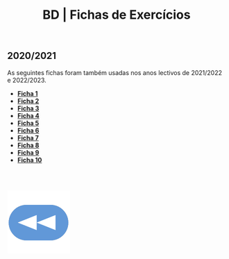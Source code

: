 <h1 style="text-align: center;">BD | Fichas de Exercícios</h1>

<br>

## 2020/2021
As seguintes fichas foram também usadas nos anos lectivos de 2021/2022 e 2022/2023.
* [**Ficha 1**](BD_2021_Ficha_1.pdf)
* [**Ficha 2**](BD_2021_Ficha_2.pdf)
* [**Ficha 3**](BD_2021_Ficha_3.pdf)
* [**Ficha 4**](BD_2021_Ficha_4.pdf)
* [**Ficha 5**](BD_2021_Ficha_5.pdf)
* [**Ficha 6**](BD_2021_Ficha_6.pdf)
* [**Ficha 7**](BD_2021_Ficha_7.pdf)
* [**Ficha 8**](BD_2021_Ficha_8.pdf)
* [**Ficha 9**](BD_2021_Ficha_9.pdf)
* [**Ficha 10**](BD_2021_Ficha_10.pdf)

<br><br>

[![retroceder](https://raw.githubusercontent.com/David81820/Recursos-LCC/main/Rewind.png)](https://david81820.github.io/Recursos-LCC/2ano/1sem/AeC)
